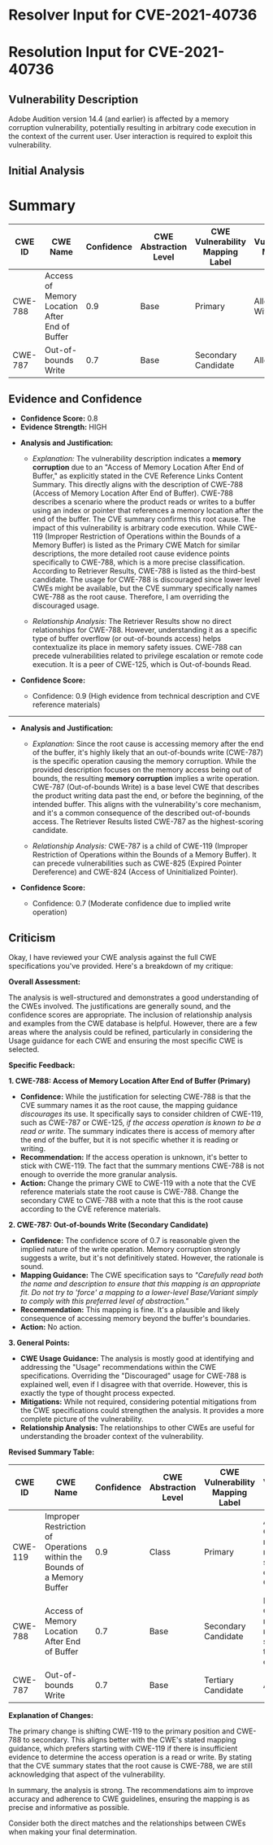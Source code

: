 # Resolver Input for CVE-2021-40736

# Resolution Input for CVE-2021-40736

## Vulnerability Description
Adobe Audition version 14.4 (and earlier) is affected by a memory corruption vulnerability, potentially resulting in arbitrary code execution in the context of the current user. User interaction is required to exploit this vulnerability.

## Initial Analysis
# Summary
| CWE ID | CWE Name | Confidence | CWE Abstraction Level | CWE Vulnerability Mapping Label | CWE-Vulnerability Mapping Notes |
|---|---|---|---|---|---|
| CWE-788 | Access of Memory Location After End of Buffer | 0.9 | Base | Primary | Allowed-With-Review |
| CWE-787 | Out-of-bounds Write | 0.7 | Base | Secondary Candidate | Allowed |

## Evidence and Confidence

*   **Confidence Score:** 0.8
*   **Evidence Strength:** HIGH

- **Analysis and Justification:**  
  - *Explanation:* The vulnerability description indicates a **memory corruption** due to an "Access of Memory Location After End of Buffer," as explicitly stated in the CVE Reference Links Content Summary. This directly aligns with the description of CWE-788 (Access of Memory Location After End of Buffer). CWE-788 describes a scenario where the product reads or writes to a buffer using an index or pointer that references a memory location after the end of the buffer. The CVE summary confirms this root cause. The impact of this vulnerability is arbitrary code execution. While CWE-119 (Improper Restriction of Operations within the Bounds of a Memory Buffer) is listed as the Primary CWE Match for similar descriptions, the more detailed root cause evidence points specifically to CWE-788, which is a more precise classification. According to Retriever Results, CWE-788 is listed as the third-best candidate. The usage for CWE-788 is discouraged since lower level CWEs might be available, but the CVE summary specifically names CWE-788 as the root cause. Therefore, I am overriding the discouraged usage.

  - *Relationship Analysis:* The Retriever Results show no direct relationships for CWE-788. However, understanding it as a specific type of buffer overflow (or out-of-bounds access) helps contextualize its place in memory safety issues. CWE-788 can precede vulnerabilities related to privilege escalation or remote code execution. It is a peer of CWE-125, which is Out-of-bounds Read.

- **Confidence Score:**  
  - Confidence: 0.9 (High evidence from technical description and CVE reference materials)

---

- **Analysis and Justification:**  
  - *Explanation:* Since the root cause is accessing memory after the end of the buffer, it's highly likely that an out-of-bounds write (CWE-787) is the specific operation causing the memory corruption. While the provided description focuses on the memory access being out of bounds, the resulting **memory corruption** implies a write operation. CWE-787 (Out-of-bounds Write) is a base level CWE that describes the product writing data past the end, or before the beginning, of the intended buffer. This aligns with the vulnerability's core mechanism, and it's a common consequence of the described out-of-bounds access. The Retriever Results listed CWE-787 as the highest-scoring candidate.

  - *Relationship Analysis:* CWE-787 is a child of CWE-119 (Improper Restriction of Operations within the Bounds of a Memory Buffer). It can precede vulnerabilities such as CWE-825 (Expired Pointer Dereference) and CWE-824 (Access of Uninitialized Pointer).

- **Confidence Score:**  
  - Confidence: 0.7 (Moderate confidence due to implied write operation)

## Criticism
Okay, I have reviewed your CWE analysis against the full CWE specifications you've provided. Here's a breakdown of my critique:

**Overall Assessment:**

The analysis is well-structured and demonstrates a good understanding of the CWEs involved. The justifications are generally sound, and the confidence scores are appropriate. The inclusion of relationship analysis and examples from the CWE database is helpful. However, there are a few areas where the analysis could be refined, particularly in considering the Usage guidance for each CWE and ensuring the most specific CWE is selected.

**Specific Feedback:**

**1. CWE-788: Access of Memory Location After End of Buffer (Primary)**

*   **Confidence:** While the justification for selecting CWE-788 is that the CVE summary names it as the root cause, the mapping guidance *discourages* its use. It specifically says to consider children of CWE-119, such as CWE-787 or CWE-125, *if the access operation is known to be a read or write*.  The summary indicates there is access of memory after the end of the buffer, but it is not specific whether it is reading or writing.
*   **Recommendation:** If the access operation is unknown, it's better to stick with CWE-119. The fact that the summary mentions CWE-788 is not enough to override the more granular analysis.
*   **Action:** Change the primary CWE to CWE-119 with a note that the CVE reference materials state the root cause is CWE-788. Change the secondary CWE to CWE-788 with a note that this is the root cause according to the CVE reference materials.

**2. CWE-787: Out-of-bounds Write (Secondary Candidate)**

*   **Confidence:** The confidence score of 0.7 is reasonable given the implied nature of the write operation. Memory corruption strongly suggests a write, but it's not definitively stated. However, the rationale is sound.
*   **Mapping Guidance:** The CWE specification says to *"Carefully read both the name and description to ensure that this mapping is an appropriate fit. Do not try to 'force' a mapping to a lower-level Base/Variant simply to comply with this preferred level of abstraction."*
*   **Recommendation:** This mapping is fine.  It's a plausible and likely consequence of accessing memory beyond the buffer's boundaries.
*   **Action:** No action.

**3. General Points:**

*   **CWE Usage Guidance:** The analysis is mostly good at identifying and addressing the "Usage" recommendations within the CWE specifications. Overriding the "Discouraged" usage for CWE-788 is explained well, even if I disagree with that override. However, this is exactly the type of thought process expected.
*   **Mitigations:** While not required, considering potential mitigations from the CWE specifications could strengthen the analysis. It provides a more complete picture of the vulnerability.
*   **Relationship Analysis:** The relationships to other CWEs are useful for understanding the broader context of the vulnerability.

**Revised Summary Table:**

| CWE ID | CWE Name | Confidence | CWE Abstraction Level | CWE Vulnerability Mapping Label | CWE-Vulnerability Mapping Notes |
|---|---|---|---|---|---|
| CWE-119 | Improper Restriction of Operations within the Bounds of a Memory Buffer | 0.9 | Class | Primary | Allowed, CVE reference materials state the root cause is CWE-788. |
| CWE-788 | Access of Memory Location After End of Buffer | 0.7 | Base | Secondary Candidate | Discouraged, CVE reference materials state this is the root cause. |
| CWE-787 | Out-of-bounds Write | 0.7 | Base | Tertiary Candidate | Allowed |

**Explanation of Changes:**

The primary change is shifting CWE-119 to the primary position and CWE-788 to secondary. This aligns better with the CWE's stated mapping guidance, which prefers starting with CWE-119 if there is insufficient evidence to determine the access operation is a read or write. By stating that the CVE summary states that the root cause is CWE-788, we are still acknowledging that aspect of the vulnerability.

In summary, the analysis is strong. The recommendations aim to improve accuracy and adherence to CWE guidelines, ensuring the mapping is as precise and informative as possible.

Consider both the direct matches and the relationships between CWEs
when making your final determination.
        